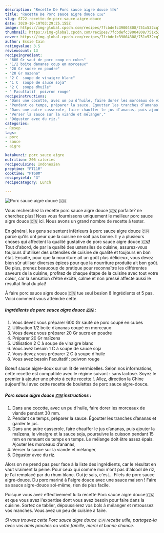 ```yaml
---
description: "Recette De Porc sauce aigre douce 🇨🇳"
title: "Recette De Porc sauce aigre douce 🇨🇳"
slug: 6722-recette-de-porc-sauce-aigre-douce
date: 2020-10-19T03:29:25.155Z
image: https://img-global.cpcdn.com/recipes/7fcbdefc39004808/751x532cq70/porc-sauce-aigre-douce-🇨🇳-photo-principale-de-la-recette.jpg
thumbnail: https://img-global.cpcdn.com/recipes/7fcbdefc39004808/751x532cq70/porc-sauce-aigre-douce-🇨🇳-photo-principale-de-la-recette.jpg
cover: https://img-global.cpcdn.com/recipes/7fcbdefc39004808/751x532cq70/porc-sauce-aigre-douce-🇨🇳-photo-principale-de-la-recette.jpg
author: Essie Cain
ratingvalue: 3.5
reviewcount: 13
recipeingredient:
- "600 Gr saut de porc coup en cubes"
- "1/2 boite dananas coup en morceaux"
- "20 Gr sucre en poudre"
- "20 Gr mazena"
- "2 C  soupe de vinaigre blanc"
- "1 C  soupe de sauce soja"
- "2 C  soupe dhuile"
- " Facultatif  poivron rouge"
recipeinstructions:
- "Dans une cocotte, avec un pu d’huile, faire dorer les morceaux de viande pendant 30 mm."
- "Pendant ce temps, préparer la sauce. Égoutter les tranches d’ananas et garder le jus."
- "Dans une autre casserole, faire chauffer le jus d’ananas, puis ajouter la maïzena, le vinaigre et la sauce soja, poursuivre la cuisson pendant 15 mm en remuant de temps en temps. Le mélange doit être assez épais. Ajouter les morceaux d’ananas,"
- "Verser la sauce sur la viande et mélanger,"
- "Déguster avec du riz."
categories:
- Resep
tags:
- porc
- sauce
- aigre

katakunci: porc sauce aigre 
nutrition: 206 calories
recipecuisine: Indonesian
preptime: "PT11M"
cooktime: "PT60M"
recipeyield: "3"
recipecategory: Lunch

---
```



![Porc sauce aigre douce 🇨🇳](https://img-global.cpcdn.com/recipes/7fcbdefc39004808/751x532cq70/porc-sauce-aigre-douce-🇨🇳-photo-principale-de-la-recette.jpg)

Vous recherchez la recette porc sauce aigre douce 🇨🇳 parfaite? ne cherchez plus! Nous vous fournissons uniquement le meilleur porc sauce aigre douce 🇨🇳 ici. Nous avons un grand nombre de recette à tester.

En général, les gens se sentent inférieurs à porc sauce aigre douce 🇨🇳 parce qu'ils ont peur que la cuisine ne soit pas bonne. Il y a plusieurs choses qui affectent la qualité gustative de porc sauce aigre douce 🇨🇳! Tout d'abord, de par la qualité des ustensiles de cuisine, assurez-vous toujours d'utiliser des ustensiles de cuisine de qualité et toujours en bon état. Ensuite, pour que la nourriture ait un goût plus délicieux, vous devez bien sûr utiliser diverses épices pour que la nourriture produite ait bon goût. De plus, prenez beaucoup de pratique pour reconnaître les différentes saveurs de la cuisine, profitez de chaque étape de la cuisine avec tout votre cœur, car la sensation d'être excité, calme et non pressé affecte aussi le résultat final du plat!

<!--inarticleads1-->

À faire porc sauce aigre douce 🇨🇳 tue seul besion 8 Ingrédients et 5 pas. Voici comment vous atteindre cette.

##### Ingrédients de porc sauce aigre douce 🇨🇳 :

1. Vous devez vous préparer 600 Gr sauté de porc coupé en cubes
1. Utilisation 1/2 boite d’ananas coupé en morceaux
1. Vous devez vous préparer 20 Gr sucre en poudre
1. Préparer 20 Gr maïzena
1. Utilisation 2 C à soupe de vinaigre blanc
1. Vous avez besoin 1 C à soupe de sauce soja
1. Vous devez vous préparer 2 C à soupe d’huile
1. Vous avez besoin  Facultatif : poivron rouge


Boeuf sauce aigre-doux sur un lit de vermicelles. Selon nos informations, cette recette est compatible avec le régime suivant : sans lactose. Soyez le premier à ajouter une photo à cette recette !. Allez, direction la Chine aujourd&#39;hui avec cette recette de boulettes de porc sauce aigre-douce. 

<!--inarticleads2-->

##### Porc sauce aigre douce 🇨🇳 instructions :

1. Dans une cocotte, avec un pu d’huile, faire dorer les morceaux de viande pendant 30 mm.
1. Pendant ce temps, préparer la sauce. Égoutter les tranches d’ananas et garder le jus.
1. Dans une autre casserole, faire chauffer le jus d’ananas, puis ajouter la maïzena, le vinaigre et la sauce soja, poursuivre la cuisson pendant 15 mm en remuant de temps en temps. Le mélange doit être assez épais. Ajouter les morceaux d’ananas,
1. Verser la sauce sur la viande et mélanger,
1. Déguster avec du riz.


Alors on ne prend pas peur face à la liste des ingrédients, car le résultat en vaut vraiment la peine. Pour ceux qui comme moi n&#39;ont pas d&#39;alcool de riz, je l&#39;ai remplacé par du rhum blanc. Oui je sais, c&#39;est… Filets de porc sauce aigre-douce. Du porc mariné à l&#39;aigre douce avec une sauce maison ! Faire sa sauce aigre-douce soi-même, rien de plus facile. 

<!--inarticleads1-->

<p>
Puisque vous avez effectivement lu la recette Porc sauce aigre douce 🇨🇳 et que vous avez l'expertise dont vous avez besoin pour faire dans la cuisine. Sortez ce tablier, dépoussiérez vos bols à mélanger et retroussez vos manches. Vous avez un peu de cuisine à faire.
</p>

<p>
<i>Si vous trouvez cette Porc sauce aigre douce 🇨🇳 recette utile, partagez-la avec vos amis proches ou votre famille, merci et bonne chance.</i>
</p>
